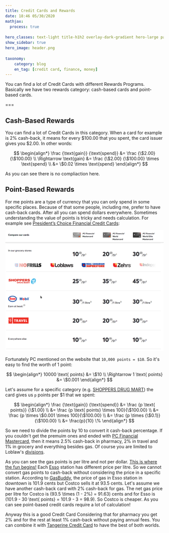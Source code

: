 ```yaml
---
title: Credit Cards and Rewards
date: 18:46 05/30/2020 
mathjax:
  process: true

hero_classes: text-light title-h1h2 overlay-dark-gradient hero-large parallax
show_sidebar: true
hero_image: header.png

taxonomy:
    category: blog
    en_tag: [credit card, finance, money]
---
```


You can find a lot of Credit Cards with different Rewards Programs. Basically we have two rewards category: cash-based cards and point-based cards.

===

## Cash-Based Rewards

You can find a lot of Credit Cards in this category. When a card for example is 2% cash-back, it means for every $100.00 that you spent, the card issuer gives you $2.00. In other words:

$$
\begin{align*}
\frac {\text{gain}} {\text{spend}} &= \frac {\$2.00} {\$100.00} \\
\Rightarrow \text{gain} &= \frac {\$2.00} {\$100.00} \times \text{spend} \\
&= \$0.02 \times \text{spend}
\end{align*}
$$

As you can see there is no compliaction here.

## Point-Based Rewards

For me points are a type of currency that you can only spend in some specific places. Because of that some people, including me, prefer to have cash-back cards. After all you can spend dollars everywhere. Sometimes understanding the value of points is tricky and needs calculation. For example see [President’s Choice Financial Credit Cards](https://www.pcfinancial.ca/en/credit-cards):

![PC Credit Cards](pc_credit_cards.png)

Fortunately PC mentioned on the website that `10,000 points = $10`. So it's easy to find the worth of 1 point:

$$
\begin{align*}
10000 \text{ points} &= \$10 \\
\Rightarrow 1 \text{ points} &= \$0.001
\end{align*}
$$

Let's assume for a specific category (e.g. [SHOPPERS DRUG MART](https://www1.shoppersdrugmart.ca/en/home)) the card gives us `p` points per $1 that we spent:

$$
\begin{align*}
\frac {\text{gain}} {\text{spend}} &= \frac {p \text{ points}} {\$1.00} \\
&= \frac {p \text{ points} \times 100}{\$100.00} \\
&= \frac {p \times \$0.001 \times 100}{\$100.00} \\
&= \frac {p \times {\$0.1}} {\$100.00} \\
&= \frac{p}{10} \%
\end{align*}
$$

So we need to divide the points by 10 to convert it cash-back percentage. If you couldn't get the premuim ones and ended with [PC Financial Mastercard](https://www.pcfinancial.ca/en/credit-cards/pc-mastercard), then it means 2.5% cash-back in pharmacy, 2% in travel and 1% in grocery and everything besides gas. Of course you are limited to Loblaw's [divisions](http://www.loblaw.ca/en.html).

As you can see the gas points is per litre and not per dollar. [This is where the fun begins!](https://www.imdb.com/title/tt0121766/quotes?item=qt0333039) Each [Esso](https://www.esso.ca/en-ca) station has different price per litre. So we cannot convert gas points to cash-back without considering the price in a specific station. According to [GasBuddy](https://www.gasbuddy.com/), the price of gas in Esso station in downtown is 101.9 cents but Costco sells it at 93.5 cents. Let's assume we have another cash-back card with 2% cash-back for gas. The net gas price per litre for Costco is \(93.5 \times (1 - 2\%) = 91.63\) cents and for Esso is \(101.9 - 30 \text{ points} = 101.9 - 3 = 98.9\). So Costco is cheaper. As you can see point-based credit cards require a lot of calculation!

Anyway this is a good Credit Card Considering that for pharmacy you get 2% and for the rest at least 1% cash-back without paying annual fees. You can combine it with [Tangerine Credit Card](https://www.tangerine.ca/en/products/spending/creditcard/) to have the best of both worlds.
